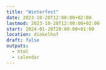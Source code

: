 ```yaml
---
title: "Winterfest"
date: 2023-10-28T12:00:00+02:00
lastmod: 2023-10-28T12:00:00+02:00
start: 2024-01-20T20:00:00+01:00
location: dinkelhof
draft: false
outputs:
  - html
  - calendar
---
```

